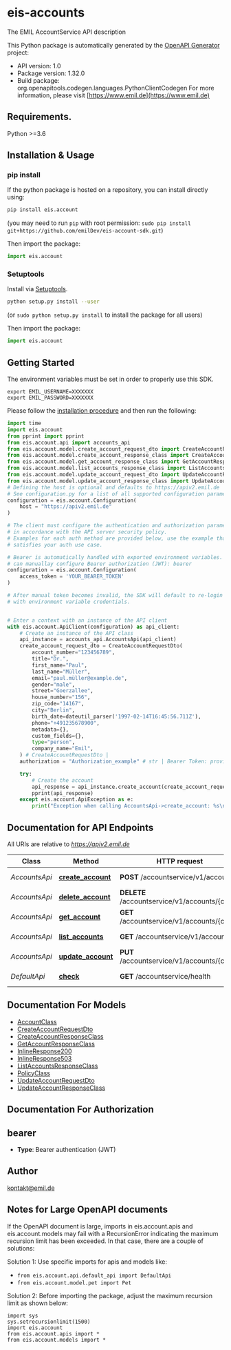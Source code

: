 # eis-accounts
The EMIL AccountService API description

This Python package is automatically generated by the [OpenAPI Generator](https://openapi-generator.tech) project:

- API version: 1.0
- Package version: 1.32.0
- Build package: org.openapitools.codegen.languages.PythonClientCodegen
For more information, please visit [https://www.emil.de](https://www.emil.de)

## Requirements.

Python >=3.6

## Installation & Usage
### pip install

If the python package is hosted on a repository, you can install directly using:

```sh
pip install eis.account
```
(you may need to run `pip` with root permission: `sudo pip install git+https://github.com/emilDev/eis-account-sdk.git`)

Then import the package:
```python
import eis.account
```

### Setuptools

Install via [Setuptools](http://pypi.python.org/pypi/setuptools).

```sh
python setup.py install --user
```
(or `sudo python setup.py install` to install the package for all users)

Then import the package:
```python
import eis.account
```

## Getting Started

The environment variables must be set in order to properly use this SDK.

```shell 
export EMIL_USERNAME=XXXXXXX
export EMIL_PASSWORD=XXXXXXX
```

Please follow the [installation procedure](#installation--usage) and then run the following:

```python
import time
import eis.account
from pprint import pprint
from eis.account.api import accounts_api
from eis.account.model.create_account_request_dto import CreateAccountRequestDto
from eis.account.model.create_account_response_class import CreateAccountResponseClass
from eis.account.model.get_account_response_class import GetAccountResponseClass
from eis.account.model.list_accounts_response_class import ListAccountsResponseClass
from eis.account.model.update_account_request_dto import UpdateAccountRequestDto
from eis.account.model.update_account_response_class import UpdateAccountResponseClass
# Defining the host is optional and defaults to https://apiv2.emil.de
# See configuration.py for a list of all supported configuration parameters.
configuration = eis.account.Configuration(
    host = "https://apiv2.emil.de"
)

# The client must configure the authentication and authorization parameters
# in accordance with the API server security policy.
# Examples for each auth method are provided below, use the example that
# satisfies your auth use case.

# Bearer is automatically handled with exported environment variables. However, you
# can manuallay configure Bearer authorization (JWT): bearer
configuration = eis.account.Configuration(
    access_token = 'YOUR_BEARER_TOKEN'
)

# After manual token becomes invalid, the SDK will default to re-login automatically
# with environment variable credentials.


# Enter a context with an instance of the API client
with eis.account.ApiClient(configuration) as api_client:
    # Create an instance of the API class
    api_instance = accounts_api.AccountsApi(api_client)
    create_account_request_dto = CreateAccountRequestDto(
        account_number="123456789",
        title="Dr.",
        first_name="Paul",
        last_name="Müller",
        email="paul.müller@example.de",
        gender="male",
        street="Goerzallee",
        house_number="156",
        zip_code="14167",
        city="Berlin",
        birth_date=dateutil_parser('1997-02-14T16:45:56.711Z'),
        phone="+491235678900",
        metadata={},
        custom_fields={},
        type="person",
        company_name="Emil",
    ) # CreateAccountRequestDto | 
    authorization = "Authorization_example" # str | Bearer Token: provided by the login endpoint under the name accessToken. (optional)

    try:
        # Create the account
        api_response = api_instance.create_account(create_account_request_dto, authorization=authorization)
        pprint(api_response)
    except eis.account.ApiException as e:
        print("Exception when calling AccountsApi->create_account: %s\n" % e)
```

## Documentation for API Endpoints

All URIs are relative to *https://apiv2.emil.de*

Class | Method | HTTP request | Description
------------ | ------------- | ------------- | -------------
*AccountsApi* | [**create_account**](docs/AccountsApi.md#create_account) | **POST** /accountservice/v1/accounts | Create the account
*AccountsApi* | [**delete_account**](docs/AccountsApi.md#delete_account) | **DELETE** /accountservice/v1/accounts/{code} | Delete the account
*AccountsApi* | [**get_account**](docs/AccountsApi.md#get_account) | **GET** /accountservice/v1/accounts/{code} | Retrieve the account
*AccountsApi* | [**list_accounts**](docs/AccountsApi.md#list_accounts) | **GET** /accountservice/v1/accounts | List accounts
*AccountsApi* | [**update_account**](docs/AccountsApi.md#update_account) | **PUT** /accountservice/v1/accounts/{code} | Update the account
*DefaultApi* | [**check**](docs/DefaultApi.md#check) | **GET** /accountservice/health | Health Check


## Documentation For Models

 - [AccountClass](docs/AccountClass.md)
 - [CreateAccountRequestDto](docs/CreateAccountRequestDto.md)
 - [CreateAccountResponseClass](docs/CreateAccountResponseClass.md)
 - [GetAccountResponseClass](docs/GetAccountResponseClass.md)
 - [InlineResponse200](docs/InlineResponse200.md)
 - [InlineResponse503](docs/InlineResponse503.md)
 - [ListAccountsResponseClass](docs/ListAccountsResponseClass.md)
 - [PolicyClass](docs/PolicyClass.md)
 - [UpdateAccountRequestDto](docs/UpdateAccountRequestDto.md)
 - [UpdateAccountResponseClass](docs/UpdateAccountResponseClass.md)


## Documentation For Authorization


## bearer

- **Type**: Bearer authentication (JWT)


## Author

kontakt@emil.de


## Notes for Large OpenAPI documents
If the OpenAPI document is large, imports in eis.account.apis and eis.account.models may fail with a
RecursionError indicating the maximum recursion limit has been exceeded. In that case, there are a couple of solutions:

Solution 1:
Use specific imports for apis and models like:
- `from eis.account.api.default_api import DefaultApi`
- `from eis.account.model.pet import Pet`

Solution 2:
Before importing the package, adjust the maximum recursion limit as shown below:
```
import sys
sys.setrecursionlimit(1500)
import eis.account
from eis.account.apis import *
from eis.account.models import *
```

